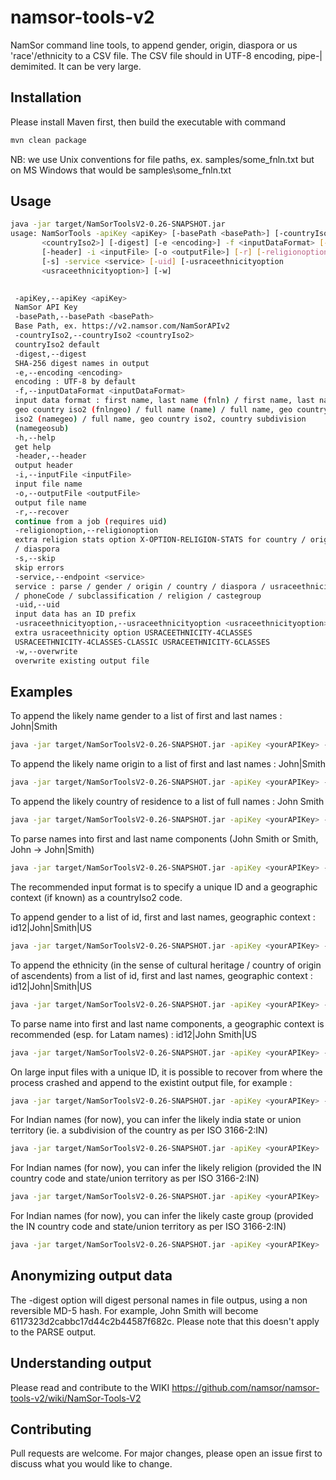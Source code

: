 # namsor-tools-v2
NamSor command line tools, to append gender, origin, diaspora or us 'race'/ethnicity to a CSV file. The CSV file should in UTF-8 encoding, pipe-| demimited. It can be very large. 

## Installation

Please install Maven first, then build the executable with command
```bash
mvn clean package
```
NB: we use Unix conventions for file paths, ex. samples/some_fnln.txt but on MS Windows that would be samples\some_fnln.txt

## Usage

```bash
java -jar target/NamSorToolsV2-0.26-SNAPSHOT.jar
usage: NamSorTools -apiKey <apiKey> [-basePath <basePath>] [-countryIso2
       <countryIso2>] [-digest] [-e <encoding>] -f <inputDataFormat> [-h]
       [-header] -i <inputFile> [-o <outputFile>] [-r] [-religionoption]
       [-s] -service <service> [-uid] [-usraceethnicityoption
       <usraceethnicityoption>] [-w]

       
 -apiKey,--apiKey <apiKey>
 NamSor API Key
 -basePath,--basePath <basePath>
 Base Path, ex. https://v2.namsor.com/NamSorAPIv2
 -countryIso2,--countryIso2 <countryIso2>
 countryIso2 default
 -digest,--digest
 SHA-256 digest names in output
 -e,--encoding <encoding>
 encoding : UTF-8 by default
 -f,--inputDataFormat <inputDataFormat>
 input data format : first name, last name (fnln) / first name, last name,
 geo country iso2 (fnlngeo) / full name (name) / full name, geo country
 iso2 (namegeo) / full name, geo country iso2, country subdivision
 (namegeosub)
 -h,--help
 get help
 -header,--header
 output header
 -i,--inputFile <inputFile>
 input file name
 -o,--outputFile <outputFile>
 output file name
 -r,--recover
 continue from a job (requires uid)
 -religionoption,--religionoption
 extra religion stats option X-OPTION-RELIGION-STATS for country / origin
 / diaspora
 -s,--skip
 skip errors
 -service,--endpoint <service>
 service : parse / gender / origin / country / diaspora / usraceethnicity
 / phoneCode / subclassification / religion / castegroup
 -uid,--uid
 input data has an ID prefix
 -usraceethnicityoption,--usraceethnicityoption <usraceethnicityoption>
 extra usraceethnicity option USRACEETHNICITY-4CLASSES
 USRACEETHNICITY-4CLASSES-CLASSIC USRACEETHNICITY-6CLASSES
 -w,--overwrite
 overwrite existing output file
```

## Examples

To append the likely name gender to a list of first and last names : John|Smith

```bash
java -jar target/NamSorToolsV2-0.26-SNAPSHOT.jar -apiKey <yourAPIKey> -w -header -f fnln -i samples/some_fnln.txt -service gender
```

To append the likely name origin to a list of first and last names : John|Smith

```bash
java -jar target/NamSorToolsV2-0.26-SNAPSHOT.jar -apiKey <yourAPIKey> -w -header -f fnln -i samples/some_fnln.txt -service origin
```

To append the likely country of residence to a list of full names : John Smith

```bash
java -jar target/NamSorToolsV2-0.26-SNAPSHOT.jar -apiKey <yourAPIKey> -w -header -f name -i samples/some_name.txt -service country
```


To parse names into first and last name components (John Smith or Smith, John -> John|Smith)

```bash
java -jar target/NamSorToolsV2-0.26-SNAPSHOT.jar -apiKey <yourAPIKey> -w -header -f name -i samples/some_name.txt -service parse
```

The recommended input format is to specify a unique ID and a geographic context (if known) as a countryIso2 code. 

To append gender to a list of id, first and last names, geographic context : id12|John|Smith|US

```bash
java -jar target/NamSorToolsV2-0.26-SNAPSHOT.jar -apiKey <yourAPIKey> -w -header -uid -f fnlngeo -i samples/some_idfnlngeo.txt -service gender
```

To append the ethnicity (in the sense of cultural heritage / country of origin of ascendents) from a list of id, first and last names, geographic context : id12|John|Smith|US

```bash
java -jar target/NamSorToolsV2-0.26-SNAPSHOT.jar -apiKey <yourAPIKey> -w -header -uid -f fnlngeo -i samples/some_idfnlngeo.txt -service diaspora
```

To parse name into first and last name components, a geographic context is recommended (esp. for Latam names) : id12|John Smith|US

```bash
java -jar target/NamSorToolsV2-0.26-SNAPSHOT.jar -apiKey <yourAPIKey> -w -header -uid -f namegeo -i samples/some_idnamegeo.txt -service parse
```
On large input files with a unique ID, it is possible to recover from where the process crashed and append to the existint output file, for example :

```bash
java -jar target/NamSorToolsV2-0.26-SNAPSHOT.jar -apiKey <yourAPIKey> -r -header -uid -f fnlngeo -i samples/some_idfnlngeo.txt -service gender
```

For Indian names (for now), you can infer the likely india state or union territory (ie. a subdivision of the country as per ISO 3166-2:IN)

```bash
java -jar target/NamSorToolsV2-0.26-SNAPSHOT.jar -apiKey <yourAPIKey>  -r -header -uid -f fnlngeo -i samples/some_indian_idfnlngeo.txt -service subdivision
```

For Indian names (for now), you can infer the likely religion (provided the IN country code and state/union territory as per ISO 3166-2:IN)

```bash
java -jar target/NamSorToolsV2-0.26-SNAPSHOT.jar -apiKey <yourAPIKey>  -r -header -uid -f namegeosub -i samples/some_indian_idnamegeosub.txt -service religion
```

For Indian names (for now), you can infer the likely caste group (provided the IN country code and state/union territory as per ISO 3166-2:IN)

```bash
java -jar target/NamSorToolsV2-0.26-SNAPSHOT.jar -apiKey <yourAPIKey>  -r -header -uid -f namegeosub -i samples/some_indian_idnamegeosub.txt -service castegroup
```


## Anonymizing output data
The -digest option will digest personal names in file outpus, using a non reversible MD-5 hash. For example, John Smith will become 6117323d2cabbc17d44c2b44587f682c.
Please note that this doesn't apply to the PARSE output. 

## Understanding output
Please read and contribute to the WIKI
https://github.com/namsor/namsor-tools-v2/wiki/NamSor-Tools-V2

## Contributing
Pull requests are welcome. For major changes, please open an issue first to discuss what you would like to change.



